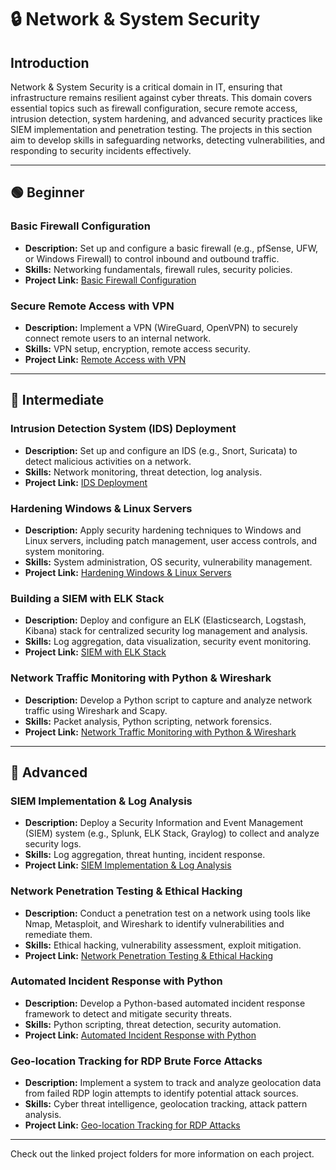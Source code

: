 # 🔒 Network & System Security

## Introduction
Network & System Security is a critical domain in IT, ensuring that infrastructure remains resilient against cyber threats. This domain covers essential topics such as firewall configuration, secure remote access, intrusion detection, system hardening, and advanced security practices like SIEM implementation and penetration testing. The projects in this section aim to develop skills in safeguarding networks, detecting vulnerabilities, and responding to security incidents effectively.

---

## 🟢 Beginner

### Basic Firewall Configuration  
- **Description:** Set up and configure a basic firewall (e.g., pfSense, UFW, or Windows Firewall) to control inbound and outbound traffic.
- **Skills:** Networking fundamentals, firewall rules, security policies.
- **Project Link:** [Basic Firewall Configuration](Project_Folder_Link_Here)

### Secure Remote Access with VPN  
- **Description:** Implement a VPN (WireGuard, OpenVPN) to securely connect remote users to an internal network.  
- **Skills:** VPN setup, encryption, remote access security.  
- **Project Link:** [Remote Access with VPN](Project_Folder_Link_Here)

---

## 🔵 Intermediate

### Intrusion Detection System (IDS) Deployment  
- **Description:** Set up and configure an IDS (e.g., Snort, Suricata) to detect malicious activities on a network.  
- **Skills:** Network monitoring, threat detection, log analysis.  
- **Project Link:** [IDS Deployment](Project_Folder_Link_Here)

### Hardening Windows & Linux Servers  
- **Description:** Apply security hardening techniques to Windows and Linux servers, including patch management, user access controls, and system monitoring.  
- **Skills:** System administration, OS security, vulnerability management.  
- **Project Link:** [Hardening Windows & Linux Servers](Project_Folder_Link_Here)

### Building a SIEM with ELK Stack  
- **Description:** Deploy and configure an ELK (Elasticsearch, Logstash, Kibana) stack for centralized security log management and analysis.  
- **Skills:** Log aggregation, data visualization, security event monitoring.  
- **Project Link:** [SIEM with ELK Stack](Project_Folder_Link_Here)

### Network Traffic Monitoring with Python & Wireshark  
- **Description:** Develop a Python script to capture and analyze network traffic using Wireshark and Scapy.  
- **Skills:** Packet analysis, Python scripting, network forensics.  
- **Project Link:** [Network Traffic Monitoring with Python & Wireshark](Project_Folder_Link_Here)

---

## 🔴 Advanced

### SIEM Implementation & Log Analysis  
- **Description:** Deploy a Security Information and Event Management (SIEM) system (e.g., Splunk, ELK Stack, Graylog) to collect and analyze security logs.  
- **Skills:** Log aggregation, threat hunting, incident response.  
- **Project Link:** [SIEM Implementation & Log Analysis](Project_Folder_Link_Here)

### Network Penetration Testing & Ethical Hacking  
- **Description:** Conduct a penetration test on a network using tools like Nmap, Metasploit, and Wireshark to identify vulnerabilities and remediate them.  
- **Skills:** Ethical hacking, vulnerability assessment, exploit mitigation.  
- **Project Link:** [Network Penetration Testing & Ethical Hacking](Project_Folder_Link_Here)

### Automated Incident Response with Python  
- **Description:** Develop a Python-based automated incident response framework to detect and mitigate security threats.  
- **Skills:** Python scripting, threat detection, security automation.  
- **Project Link:** [Automated Incident Response with Python](Project_Folder_Link_Here)

### Geo-location Tracking for RDP Brute Force Attacks  
- **Description:** Implement a system to track and analyze geolocation data from failed RDP login attempts to identify potential attack sources.  
- **Skills:** Cyber threat intelligence, geolocation tracking, attack pattern analysis.  
- **Project Link:** [Geo-location Tracking for RDP Attacks](Project_Folder_Link_Here)

---

Check out the linked project folders for more information on each project.
